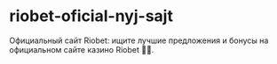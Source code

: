 # riobet-oficial-nyj-sajt
Официальный сайт Riobet: ищите лучшие предложения и бонусы на официальном сайте казино Riobet 🌟💸.
